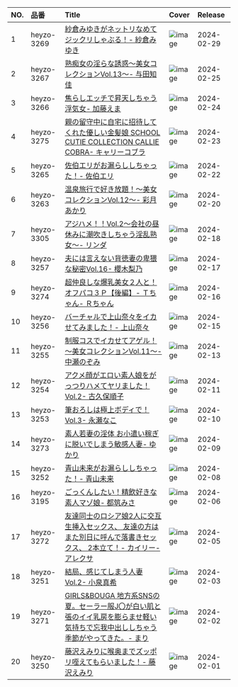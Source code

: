 |NO.|品番|Title|Cover|Release|
|:---|:---|:---|:---|:---|
1|heyzo-3269|[紗倉みゆきがネットリなめてジックリしゃぶる！- 紗倉みゆき](https://www.avmoive.top/index.php/archives/36620/)|![image](https://www.heyzo.com/contents/3000/3269/images/player_thumbnail.jpg)|2024-02-29
2|heyzo-3267|[熟痴女の淫らな誘惑～美女コレクションVol.13～- 与田知佳](https://www.avmoive.top/index.php/archives/36622/)|![image](https://www.heyzo.com/contents/3000/3267/images/player_thumbnail.jpg)|2024-02-25
3|heyzo-3266|[焦らしエッチで昇天しちゃう浮気女- 加藤えま](https://www.avmoive.top/index.php/archives/36623/)|![image](https://www.heyzo.com/contents/3000/3266/images/player_thumbnail.jpg)|2024-02-24
4|heyzo-3275|[親の留守中に自宅に招待してくれた優しい金髪娘 SCHOOL CUTIE COLLECTION CALLIE COBRA- キャリーコブラ](https://www.avmoive.top/index.php/archives/36624/)|![image](https://www.heyzo.com/contents/3000/3275/images/player_thumbnail.jpg)|2024-02-23
5|heyzo-3265|[佐伯エリがお漏らししちゃった！- 佐伯エリ](https://www.avmoive.top/index.php/archives/36625/)|![image](https://www.heyzo.com/contents/3000/3265/images/player_thumbnail.jpg)|2024-02-22
6|heyzo-3263|[温泉旅行で好き放題！～美女コレクションVol.12～- 彩月あかり](https://www.avmoive.top/index.php/archives/36626/)|![image](https://www.heyzo.com/contents/3000/3263/images/player_thumbnail.jpg)|2024-02-20
7|heyzo-3305|[アジハメ！！Vol.2～会社の昼休みに潮吹きしちゃう淫乱熟女～- リンダ](https://www.avmoive.top/index.php/archives/36627/)|![image](https://www.heyzo.com/contents/3000/3305/images/player_thumbnail.jpg)|2024-02-18
8|heyzo-3257|[夫には言えない背徳妻の卑猥な秘密Vol.16- 櫻木梨乃](https://www.avmoive.top/index.php/archives/36628/)|![image](https://www.heyzo.com/contents/3000/3257/images/player_thumbnail.jpg)|2024-02-17
9|heyzo-3274|[超仲良しな爆乳美女２人と！オフパコ３Ｐ【後編】- Ｔちゃん- Ｒちゃん](https://www.avmoive.top/index.php/archives/36629/)|![image](https://www.heyzo.com/contents/3000/3274/images/player_thumbnail.jpg)|2024-02-16
10|heyzo-3256|[バーチャルで上山奈々をイカせてみました！- 上山奈々](https://www.avmoive.top/index.php/archives/36630/)|![image](https://www.heyzo.com/contents/3000/3256/images/player_thumbnail.jpg)|2024-02-15
11|heyzo-3255|[制服コスでイカせてアゲル！～美女コレクションVol.11～- 中瀬のぞみ](https://www.avmoive.top/index.php/archives/36631/)|![image](https://www.heyzo.com/contents/3000/3255/images/player_thumbnail.jpg)|2024-02-13
12|heyzo-3254|[アクメ顔がエロい素人娘をがっつりハメてヤリました！Vol.2- 古久保順子](https://www.avmoive.top/index.php/archives/36632/)|![image](https://www.heyzo.com/contents/3000/3254/images/player_thumbnail.jpg)|2024-02-11
13|heyzo-3253|[筆おろしは極上ボディで！Vol.3- 永瀬なこ](https://www.avmoive.top/index.php/archives/36633/)|![image](https://www.heyzo.com/contents/3000/3253/images/player_thumbnail.jpg)|2024-02-10
14|heyzo-3273|[素人若妻の淫体 お小遣い稼ぎに脱いでしまう敏感人妻- ゆかり](https://www.avmoive.top/index.php/archives/36634/)|![image](https://www.heyzo.com/contents/3000/3273/images/player_thumbnail.jpg)|2024-02-09
15|heyzo-3252|[青山未来がお漏らししちゃった！- 青山未来](https://www.avmoive.top/index.php/archives/36635/)|![image](https://www.heyzo.com/contents/3000/3252/images/player_thumbnail.jpg)|2024-02-08
16|heyzo-3195|[ごっくんしたい！精飲好きな素人マゾ娘- 都筑みさ](https://www.avmoive.top/index.php/archives/36636/)|![image](https://www.heyzo.com/contents/3000/3195/images/player_thumbnail.jpg)|2024-02-06
17|heyzo-3272|[友達同士のロシア娘2人に交互生挿入セックス、 友達の方はまた別日に呼んで落書きセックス、 2本立て！- カイリー- アレクサ](https://www.avmoive.top/index.php/archives/36637/)|![image](https://www.heyzo.com/contents/3000/3272/images/player_thumbnail.jpg)|2024-02-05
18|heyzo-3251|[結局、感じてしまう人妻Vol.2- 小泉真希](https://www.avmoive.top/index.php/archives/36638/)|![image](https://www.heyzo.com/contents/3000/3251/images/player_thumbnail.jpg)|2024-02-03
19|heyzo-3271|[GIRLS&BOUGA 地方系SNSの夏。セーラー服J〇が白い肌と張のイイ乳房を膨らませ軽い気持ちで忘我中出ししちゃう季節がやってきた。- まり](https://www.avmoive.top/index.php/archives/36639/)|![image](https://www.heyzo.com/contents/3000/3271/images/player_thumbnail.jpg)|2024-02-02
20|heyzo-3250|[藤沢えみりに喉奥までズッポリ咥えてもらいました！- 藤沢えみり](https://www.avmoive.top/index.php/archives/36640/)|![image](https://www.heyzo.com/contents/3000/3250/images/player_thumbnail.jpg)|2024-02-01